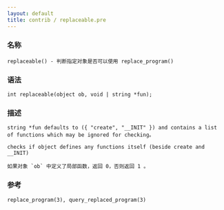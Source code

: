 ```yaml
---
layout: default
title: contrib / replaceable.pre
---
```


### 名称

    replaceable() - 判断指定对象是否可以使用 replace_program()

### 语法

    int replaceable(object ob, void | string *fun);

### 描述

    string *fun defaults to ({ "create", "__INIT" }) and contains a list of functions which may be ignored for checking。

    checks if object defines any functions itself (beside create and __INIT)

    如果对象 `ob` 中定义了局部函数，返回 0，否则返回 1 。

### 参考

    replace_program(3), query_replaced_program(3)
